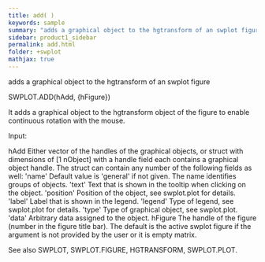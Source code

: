```yaml
---
title: add( )
keywords: sample
summary: "adds a graphical object to the hgtransform of an swplot figure"
sidebar: product1_sidebar
permalink: add.html
folder: +swplot
mathjax: true
---
```

  adds a graphical object to the hgtransform of an swplot figure
 
  SWPLOT.ADD(hAdd, {hFigure})
 
  It adds a graphical object to the hgtransform object of the figure to
  enable continuous rotation with the mouse.
 
  Input:
 
  hAdd      Either vector of the handles of the graphical objects, or
            struct with dimensions of [1 nObject] with a handle field each
            contains a graphical object handle. The struct can contain any
            number of the following fields as well:
                'name'      Default value is 'general' if not given. The
                            name identifies groups of objects.
                'text'      Text that is shown in the tooltip when clicking
                            on the object.
                'position'  Position of the object, see swplot.plot for
                            details.
                'label'     Label that is shown in the legend.
                'legend'    Type of legend, see swplot.plot for details.
                'type'      Type of graphical object, see swplot.plot.
                'data'      Arbitrary data assigned to the object.
  hFigure   The handle of the figure (number in the figure title bar). The
            default is the active swplot figure if the argument is not
            provided by the user or it is empty matrix.
 
  See also SWPLOT, SWPLOT.FIGURE, HGTRANSFORM, SWPLOT.PLOT.
 
